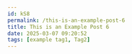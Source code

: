 ```yaml
---
id: kS8
permalink: /this-is-an-example-post-6
title: This is an Example Post 6
date: 2025-03-07 09:20:52
tags: [example tag1, Tag2]
---
```



